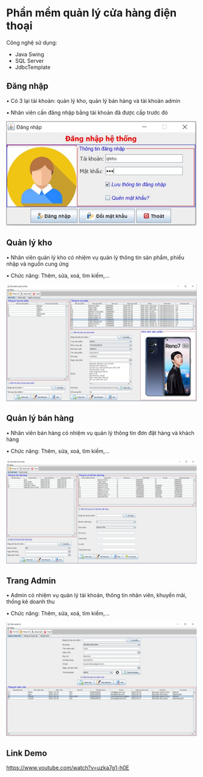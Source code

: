 # Phần mềm quản lý cửa hàng điện thoại

Công nghệ sử dụng:

-   Java Swing
-   SQL Server
-   JdbcTemplate

## **Đăng nhập**

•	Có 3 lại tài khoản: quản lý kho, quản lý bán hàng và tài khoản admin

•	Nhân viên cần đăng nhập bằng tài khoản đã được cấp trước đó

![Giao diện đăng nhập](https://github.com/anhtuyen0409/java-project-final/blob/main/media/login.JPG)

## **Quản lý kho**

•	Nhân viên quản lý kho có nhiệm vụ quản lý thông tin sản phẩm, phiếu nhập và nguồn cung ứng

•	Chức năng: Thêm, sửa, xoá, tìm kiếm,...

![Giao diện quản lý kho](https://github.com/anhtuyen0409/java-project-final/blob/main/media/kho.JPG)

## **Quản lý bán hàng**

•	Nhân viên bán hàng có nhiệm vụ quản lý thông tin đơn đặt hàng và khách hàng

•	Chức năng: Thêm, sửa, xoá, tìm kiếm,...

![Giao diện quản ký bán hàng](https://github.com/anhtuyen0409/java-project-final/blob/main/media/banhang.JPG)


## **Trang Admin**

•	Admin có nhiệm vụ quản lý tài khoản, thông tin nhân viên, khuyến mãi, thống kê doanh thu

•	Chức năng: Thêm, sửa, xoá, tìm kiếm,...

![Giao diện admin](https://github.com/anhtuyen0409/java-project-final/blob/main/media/admin.JPG)

## **Link Demo**
https://www.youtube.com/watch?v=uzka7g1-h0E

